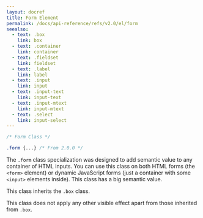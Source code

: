 ```yaml
---
layout: docref
title: Form Element
permalink: /docs/api-reference/refs/v2.0/el/form
seealso:
  - text: .box
    link: box
  - text: .container
    link: container
  - text: .fieldset
    link: fieldset
  - text: .label
    link: label
  - text: .input
    link: input
  - text: .input-text
    link: input-text
  - text: .input-mtext
    link: input-mtext
  - text: .select
    link: input-select
---
```


```scss
/* Form Class */

.form {...} /* From 2.0.0 */
```

The `.form` class specialization was designed to add semantic value to any
container of HTML inputs. You can use this class on both HTML forms (the
`<form>` element) or dynamic JavaScript forms (just a container with some
`<input>` elements inside). This class has a big semantic value.

This class inherits the `.box` class.

This class does not apply any other visible effect apart from those inherited
from `.box`.
